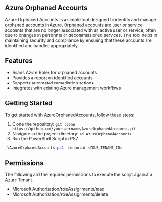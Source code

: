 ## Azure Orphaned Accounts
Azure Orphaned Accounts is a simple tool designed to identify and manage orphaned accounts in Azure. Orphaned accounts are user or service accounts that are no longer associated with an active user or service, often due to changes in personnel or decommissioned services. This tool helps in maintaining security and compliance by ensuring that these accounts are identified and handled appropriately.

## Features
- Scans Azure Roles for orphaned accounts
- Provides a report on identified accounts
- Supports automated remediation actions
- Integrates with existing Azure management workflows

## Getting Started
To get started with AzureOrphanedAccounts, follow these steps:
1. Clone the repository: `git clone https://github.com/yourusername/AzureOrphanedAccounts.git`
2. Navigate to the project directory: `cd AzureOrphanedAccounts`
3. Run the PowerShell Script in PS7
```powershell
.\AzureOrphanedAccounts.ps1 -tenantid <YOUR_TENANT_ID>
```

## Permissions
The following ard the required permissions to execute the script against a Azure Tenant.
- Microsoft.Authorization/roleAssignments/read
- Microsoft.Authorization/roleAssignments/delete